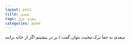```yaml
---
layout: post
title: سعدی
tags: سعدی غزل
categories: poem
---
```


سعدی به جفا ترک محبت نتوان گفت / بر در بنشینم اگر از خانه برانند

